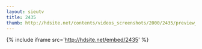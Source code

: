 ```yaml
---
layout: sieutv
title: 2435
thumb: http://hdsite.net/contents/videos_screenshots/2000/2435/preview_360p.mp4.jpg
---
```

{% include iframe src='http://hdsite.net/embed/2435' %}
 
